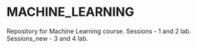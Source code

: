 # MACHINE_LEARNING
Repository for Machine Learning course.
Sessions - 1 and 2 lab.
Sessions_new - 3 and 4 lab.
